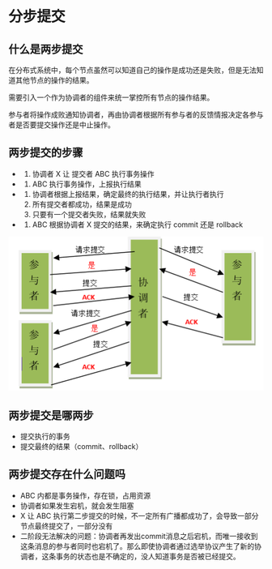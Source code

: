 # 分步提交

## 什么是两步提交

在分布式系统中，每个节点虽然可以知道自己的操作是成功还是失败，但是无法知道其他节点的操作的结果。

需要引入一个作为协调者的组件来统一掌控所有节点的操作结果。

参与者将操作成败通知协调者，再由协调者根据所有参与者的反馈情报决定各参与者是否要提交操作还是中止操作。

## 两步提交的步骤

* 1. 协调者 X 让 提交者 ABC 执行事务操作
* 1. ABC 执行事务操作，上报执行结果
* 1. 协调者根据上报结果，确定最终的执行结果，并让执行者执行
  2. 所有提交者都成功，结果是成功
  3. 只要有一个提交者失败，结果就失败
* 1. ABC 根据协调者 X 提交的结果，来确定执行 commit 还是 rollback

![](../.gitbook/assets/46ad77ae-f80d-4ae9-a448-1b88d5286db2.png)

## 两步提交是哪两步

* 提交执行的事务
* 提交最终的结果（commit、rollback）

## 两步提交存在什么问题吗

* ABC 内都是事务操作，存在锁，占用资源
* 协调者如果发生宕机，就会发生阻塞
* X 让 ABC 执行第二步提交的时候，不一定所有广播都成功了，会导致一部分节点最终提交了，一部分没有
* 二阶段无法解决的问题：协调者再发出commit消息之后宕机，而唯一接收到这条消息的参与者同时也宕机了。那么即使协调者通过选举协议产生了新的协调者，这条事务的状态也是不确定的，没人知道事务是否被已经提交。


